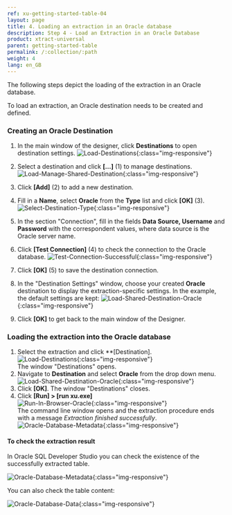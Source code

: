 ```yaml
---
ref: xu-getting-started-table-04
layout: page
title: 4. Loading an extraction in an Oracle database
description: Step 4 - Load an Extraction in an Oracle Database
product: xtract-universal
parent: getting-started-table
permalink: /:collection/:path
weight: 4
lang: en_GB
---
```


The following steps depict the loading of the extraction in an Oracle database. 

To load an extraction, an Oracle destination needs to be created and defined.

### Creating an Oracle Destination

1. In the main window of the designer, click **Destinations** to open destination settings.
![Load-Destinations](/img/content/destination_xu.png){:class="img-responsive"}

2. Select a destination and click **[...]** (1) to manage destinations. 
![Load-Manage-Shared-Destination](/img/content/destinations_load_manage_shared.png){:class="img-responsive"}

3. Click **[Add]** (2) to add a new destination.

4. Fill in a **Name**, select **Oracle** from the **Type** list and click **[OK]** (3).
![Select-Destination-Type](/img/content/destination_details_oracle.png){:class="img-responsive"}

5. In the section "Connection", fill in the fields **Data Source, Username** and **Password** with the correspondent values, where data source is the Oracle server name.
6. Click **[Test Connection]** (4) to check the connection to the Oracle database.
![Test-Connection-Successful](/img/content/oracle_destination-settings.png){:class="img-responsive"}

7. Click **[OK]** (5) to save the destination connection.  
8. In the "Destination Settings" window, choose your created **Oracle** destination to display the extraction-specific settings. In the example, the default settings are kept:
![Load-Shared-Destination-Oracle](/img/content/Load-Shared-Destination-Oracle.png){:class="img-responsive"}

9. Click **[OK]** to get back to the main window of the Designer.             

### Loading the extraction into the Oracle database
             
1. Select the extraction and click **[Destination].<br>
![Load-Destinations](/img/content/destination_xu.png){:class="img-responsive"}<br>
The window "Destinations" opens.
2. Navigate to **Destination** and select **Oracle** from the drop down menu. 
![Load-Shared-Destination-Oracle](/img/content/Load-Shared-Destination-Oracle.jpg){:class="img-responsive"}
3. Click **[OK]**. The window "Destinations" closes.
4. Click **[Run] > [run xu.exe]**<br>
![Run-In-Browser-Oracle](/img/content/Run-In-Browser-Oracle.jpg){:class="img-responsive"} <br>
The command line window opens and the extraction procedure ends with a message *Extraction finished successfully*.
![Oracle-Database-Metadata](/img/content/xu/konsole_run_in_xu_exe.png){:class="img-responsive"}

#### To check the extraction result
In Oracle SQL Developer Studio you can check the existence of the successfully extracted table. 

![Oracle-Database-Metadata](/img/content/xu/Oracle-Database-Metadata.jpg){:class="img-responsive"}

You can also check the table content: 

![Oracle-Database-Data](/img/content/xu/Oracle-Database-Data.jpg){:class="img-responsive"}
